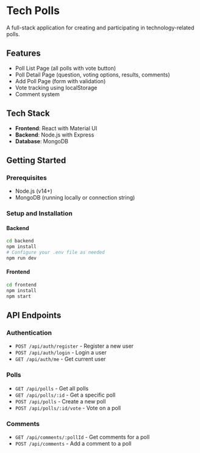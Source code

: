 # Tech Polls

A full-stack application for creating and participating in technology-related polls.

## Features

- Poll List Page (all polls with vote button)
- Poll Detail Page (question, voting options, results, comments)
- Add Poll Page (form with validation)
- Vote tracking using localStorage
- Comment system

## Tech Stack

- **Frontend**: React with Material UI
- **Backend**: Node.js with Express
- **Database**: MongoDB

## Getting Started

### Prerequisites

- Node.js (v14+)
- MongoDB (running locally or connection string)

### Setup and Installation

#### Backend

```bash
cd backend
npm install
# Configure your .env file as needed
npm run dev
```

#### Frontend

```bash
cd frontend
npm install
npm start
```

## API Endpoints

### Authentication
- `POST /api/auth/register` - Register a new user
- `POST /api/auth/login` - Login a user
- `GET /api/auth/me` - Get current user

### Polls
- `GET /api/polls` - Get all polls
- `GET /api/polls/:id` - Get a specific poll
- `POST /api/polls` - Create a new poll
- `POST /api/polls/:id/vote` - Vote on a poll

### Comments
- `GET /api/comments/:pollId` - Get comments for a poll
- `POST /api/comments` - Add a comment to a poll
